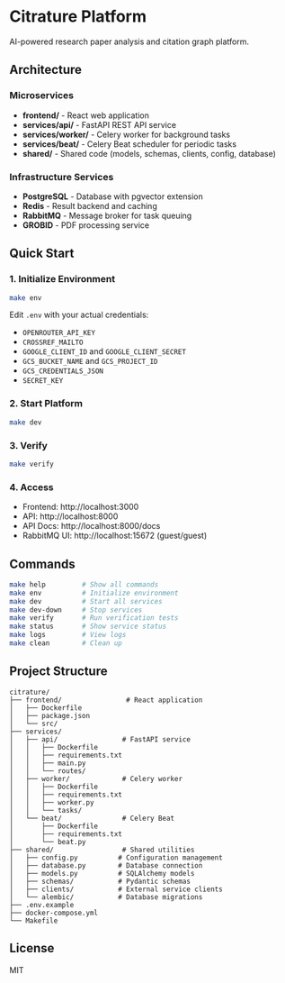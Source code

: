 # Citrature Platform

AI-powered research paper analysis and citation graph platform.

## Architecture

### Microservices

- **frontend/** - React web application
- **services/api/** - FastAPI REST API service
- **services/worker/** - Celery worker for background tasks
- **services/beat/** - Celery Beat scheduler for periodic tasks
- **shared/** - Shared code (models, schemas, clients, config, database)

### Infrastructure Services

- **PostgreSQL** - Database with pgvector extension
- **Redis** - Result backend and caching
- **RabbitMQ** - Message broker for task queuing
- **GROBID** - PDF processing service

## Quick Start

### 1. Initialize Environment

```bash
make env
```

Edit `.env` with your actual credentials:
- `OPENROUTER_API_KEY`
- `CROSSREF_MAILTO`
- `GOOGLE_CLIENT_ID` and `GOOGLE_CLIENT_SECRET`
- `GCS_BUCKET_NAME` and `GCS_PROJECT_ID`
- `GCS_CREDENTIALS_JSON`
- `SECRET_KEY`

### 2. Start Platform

```bash
make dev
```

### 3. Verify

```bash
make verify
```

### 4. Access

- Frontend: http://localhost:3000
- API: http://localhost:8000
- API Docs: http://localhost:8000/docs
- RabbitMQ UI: http://localhost:15672 (guest/guest)

## Commands

```bash
make help         # Show all commands
make env          # Initialize environment
make dev          # Start all services
make dev-down     # Stop services
make verify       # Run verification tests
make status       # Show service status
make logs         # View logs
make clean        # Clean up
```

## Project Structure

```
citrature/
├── frontend/                # React application
│   ├── Dockerfile
│   ├── package.json
│   └── src/
├── services/
│   ├── api/                # FastAPI service
│   │   ├── Dockerfile
│   │   ├── requirements.txt
│   │   ├── main.py
│   │   └── routes/
│   ├── worker/             # Celery worker
│   │   ├── Dockerfile
│   │   ├── requirements.txt
│   │   ├── worker.py
│   │   └── tasks/
│   └── beat/               # Celery Beat
│       ├── Dockerfile
│       ├── requirements.txt
│       └── beat.py
├── shared/                 # Shared utilities
│   ├── config.py          # Configuration management
│   ├── database.py        # Database connection
│   ├── models.py          # SQLAlchemy models
│   ├── schemas/           # Pydantic schemas
│   ├── clients/           # External service clients
│   └── alembic/           # Database migrations
├── .env.example
├── docker-compose.yml
└── Makefile
```

## License

MIT
